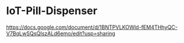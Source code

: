 # IoT-Pill-Dispenser

https://docs.google.com/document/d/1BNTPVLKOWld-fEM4THhyQC-V7BqLwSQsQIszALd6emo/edit?usp=sharing
